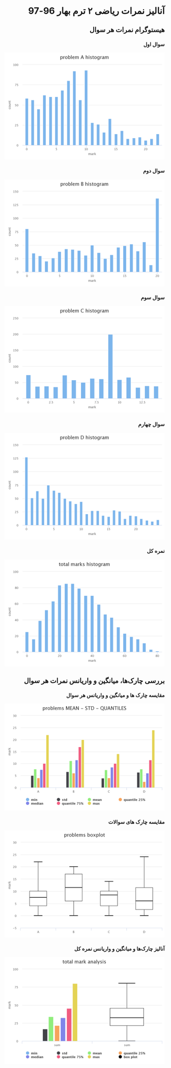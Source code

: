 <H1 dir='rtl' align='right'>
آنالیز نمرات ریاضی ۲ ترم بهار 96-97
</H1>

<H2 dir='rtl' align='right'>
هیستوگرام نمرات هر سوال
</H2>

<H3 dir='rtl' align='right'>
سوال اول
</H3>

![problem A histogram](https://github.com/Sayed-Soroush-Hashemi/what_is_general_math_1_average/blob/master/spring_96_97/calc2%20analysis/images/problem%20A%20histogram.png) 

<H3 dir='rtl' align='right'>
سوال دوم
</H3>

![problem B histogram](https://github.com/Sayed-Soroush-Hashemi/what_is_general_math_1_average/blob/master/spring_96_97/calc2%20analysis/images/problem%20B%20histogram.png) 

<H3 dir='rtl' align='right'>
سوال سوم
</H3>

![problem C histogram](https://github.com/Sayed-Soroush-Hashemi/what_is_general_math_1_average/blob/master/spring_96_97/calc2%20analysis/images/problem%20C%20histogram.png) 

<H3 dir='rtl' align='right'>
سوال چهارم
</H3>

![problem D histogram](https://github.com/Sayed-Soroush-Hashemi/what_is_general_math_1_average/blob/master/spring_96_97/calc2%20analysis/images/problem%20D%20histogram.png) 

<H3 dir='rtl' align='right'>
نمره کل
</H3>

![total mark histogram](https://github.com/Sayed-Soroush-Hashemi/what_is_general_math_1_average/blob/master/spring_96_97/calc2%20analysis/images/total%20mark%20histogram.png) 

<H2 dir='rtl' align='right'>
بررسی چارک‌ها، میانگین و واریانس نمرات هر سوال 
</H2>

<H3 dir='rtl' align='right'>
مقایسه چارک ها و میانگین و واریانس هر سوال
</H3>

![problems mean - std - quantiles](https://github.com/Sayed-Soroush-Hashemi/what_is_general_math_1_average/blob/master/spring_96_97/calc2%20analysis/images/problems%20mean%20-%20std%20-%20quantiles.png) 

<H3 dir='rtl' align='right'>
مقایسه چارک های سوالات
</H3>

![problems boxplot](https://github.com/Sayed-Soroush-Hashemi/what_is_general_math_1_average/blob/master/spring_96_97/calc2%20analysis/images/problems%20boxplot.png)

<H3 dir='rtl' align='right'>
آنالیز چارک‌ها و میانگین و واریانس نمره کل 
</H3>

![total mark analysis](https://github.com/Sayed-Soroush-Hashemi/what_is_general_math_1_average/blob/master/spring_96_97/calc2%20analysis/images/total%20mark%20analysis.png)
